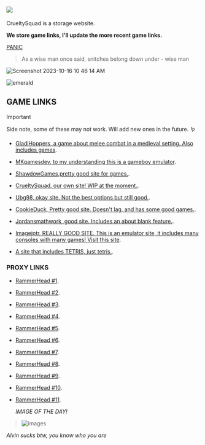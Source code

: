 # ![](https://github.com/CrueltySquad/CrueltySquad.github.io/assets/152569790/8d133380-a726-45f3-a0cf-56e29e9ff2ee)

CrueltySquad is a storage website.         

**We store game links, I'll update the more recent game links.**

[PANIC](https://classroom.google.com/h)

> As a wise man once said, snitches belong down under - wise man

![Screenshot 2023-10-16 10 46 14 AM](https://github.com/CrueltySquad/CrueltySquad.github.io/assets/152569790/0ef7c3bf-4972-4734-a247-a3345f623bbc)

![emerald](https://github.com/CrueltySquad/CrueltySquad.github.io/assets/152569790/1a96c7bb-c69e-4290-9fed-b11dd255650a)


## GAME LINKS
> [!IMPORTANT]
> Side note, some of these may not work. Will add new ones in the future. 🪱

* [GladiHoppers, a game about melee combat in a medieval setting. Also includes games](https://gladihoppers.github.io/).

* [MKgamesdev, to my understanding this is a gameboy emulator](https://mkgamesdev.github.io/MKGBA2.0/).

* [ShawdowGames,pretty good site for games.](https://shadowgmes.github.io/).

* [CrueltySquad, our own site! WIP at the moment.](https://sites.google.com/student.fcusd.org/crueltysquad/home).

* [Ubg98, okay site. Not the best options but still good.](https://ubg98.github.io/).

* [CookieDuck, Pretty good site. Doesn't lag, and has some good games.](https://cookieduck-dev.github.io/).

* [Jordansmathwork, good site. Includes an about blank feature.](https://galacticnetwork.github.io/jordansmathwork/).

* [Imagejptr, REALLY GOOD SITE. This is an emulator site, it includes many consoles with many games! Visit this site](https://imadejptr.github.io/).

*  [A site that includes TETRIS, just tetris.](https://chvin.github.io/react-tetris/?lan=en).



### PROXY LINKS

* [RammerHead #1](https://britannica.cf/).

* [RammerHead #2](https://absolutevalueequations.cf/).

*  [RammerHead #3]( https://joyridearoundthepark.5inas.cf/).

*  [RammerHead #4](https://oh-hell-nah.5inas.cf/).

*  [RammerHead #5](https://mathtestaxamschool.zcvx.cf/).

*  [RammerHead #6](https://reading.englishpapers.online/).

*  [RammerHead #7](https://pixel.7.zixel.tk/).

*  [RammerHead #8](https://rammer.rude.li/).

*  [RammerHead #9](https://slape3.zwanenwater48.nl/).

*  [RammerHead #10](https://saltersforeheadhasa.shinylook.ro/).

*  [RammerHead #11](https://walterwhite.dcmusic.ca/).



   *IMAGE OF THE DAY!*

  >![images](https://github.com/CrueltySquad/CrueltySquad.github.io/assets/152569790/50b38abb-f9a6-4a4d-93bb-b0bd1ec1b8bf)




_Alvin sucks btw, you know who you are_




